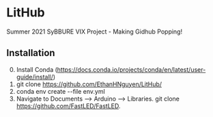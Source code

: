 # LitHub
Summer 2021 SyBBURE VIX Project - Making Gidhub Popping!

## Installation
0. Install Conda (https://docs.conda.io/projects/conda/en/latest/user-guide/install/)
1. git clone https://github.com/EthanHNguyen/LitHub/
2. conda env create --file env.yml
3. Navigate to Documents --> Arduino --> Libraries. git clone https://github.com/FastLED/FastLED.
